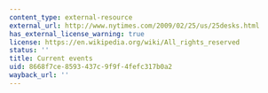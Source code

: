 ```yaml
---
content_type: external-resource
external_url: http://www.nytimes.com/2009/02/25/us/25desks.html
has_external_license_warning: true
license: https://en.wikipedia.org/wiki/All_rights_reserved
status: ''
title: Current events
uid: 8668f7ce-8593-437c-9f9f-4fefc317b0a2
wayback_url: ''
---
```

